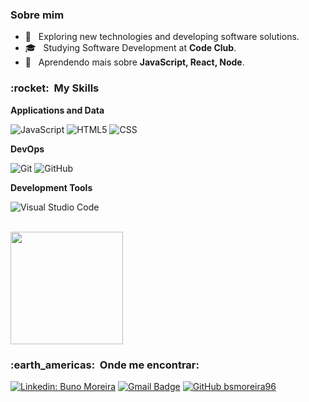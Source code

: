 
<h3> Sobre mim </h3>

- 🤔 &nbsp; Exploring new technologies and developing software solutions.
- 🎓 &nbsp; Studying Software Development at **Code Club**</a>.
- 🌱 &nbsp; Aprendendo mais sobre **JavaScript, React, Node**.

<h3> :rocket: &nbsp;My Skills </h3>

**Applications and Data**

  ![JavaScript](https://img.shields.io/badge/-JavaScript-333333?style=flat&logo=javascript)
  ![HTML5](https://img.shields.io/badge/-HTML5-333333?style=flat&logo=HTML5)
  ![CSS](https://img.shields.io/badge/-CSS-333333?style=flat&logo=CSS3&logoColor=1572B6)

**DevOps**

  ![Git](https://img.shields.io/badge/-Git-333333?style=flat&logo=git)
  ![GitHub](https://img.shields.io/badge/-GitHub-333333?style=flat&logo=github)

**Development Tools**

  ![Visual Studio Code](https://img.shields.io/badge/-Visual%20Studio%20Code-333333?style=flat&logo=visual-studio-code&logoColor=007ACC)

<br/>

<a href="https://github.com/bsmoreira96">
  <img height="180em" src="https://github-readme-stats.vercel.app/api?username=bsmoreira96s&theme=dracula&show_icons=true" />
</a>

<br/>

<h3> :earth_americas: &nbsp;Onde me encontrar: </h3> 

[![Linkedin: Buno Moreira](https://img.shields.io/badge/-BrunoMoreira-blue?style=flat-square&logo=Linkedin&logoColor=white&link=LINKEDIN)](https://www.linkedin.com/in/bruno-moreira-b736a320a/)
[![Gmail Badge](https://img.shields.io/badge/-bsmoreira96@gmail.com-006bed?style=flat-square&logo=Gmail&logoColor=white&link=mailto:EMAIL)](mailto:bsmoreira96@gmail.com)
[![GitHub bsmoreira96]( https://img.shields.io/github/followers/VanessaSwerts?label=follow&style=social)](https://github.com/bsmoreira96)
